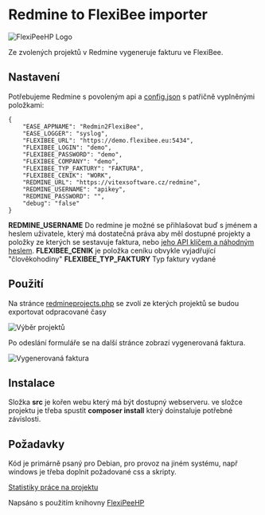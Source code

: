 Redmine to FlexiBee importer
============================

![FlexiPeeHP Logo](https://github.com/VitexSoftware/Redmine2FlexiBee/raw/master/project-logo.png "Project Logo")

Ze zvolených projektů v Redmine vygeneruje fakturu ve FlexiBee.

Nastavení
---------

Potřebujeme Redmine s povoleným api a [config.json](config.json) s patřičně vyplněnými položkami:

```
{
    "EASE_APPNAME": "Redmin2FlexiBee",
    "EASE_LOGGER": "syslog",
    "FLEXIBEE_URL": "https://demo.flexibee.eu:5434",
    "FLEXIBEE_LOGIN": "demo",
    "FLEXIBEE_PASSWORD": "demo",
    "FLEXIBEE_COMPANY": "demo",
    "FLEXIBEE_TYP_FAKTURY": "FAKTURA",
    "FLEXIBEE_CENIK": "WORK",
    "REDMINE_URL": "https://vitexsoftware.cz/redmine",
    "REDMINE_USERNAME": "apikey",
    "REDMINE_PASSWORD": "",
    "debug": "false"
}
```

**REDMINE_USERNAME**     Do redmine je možné se přihlašovat buď s jménem a heslem uživatele, který má dostatečná práva aby měl dostupné projekty a položky ze kterých se sestavuje faktura, nebo [jeho API klíčem a náhodným heslem](http://www.redmine.org/projects/redmine/wiki/Rest_api#Authentication).
**FLEXIBEE_CENIK**       je položka ceníku obvykle vyjadřující "člověkohodiny"
**FLEXIBEE_TYP_FAKTURY** Typ faktury vydané 

Použití
-------

Na stránce [redmineprojects.php](redmineprojects.php) se zvolí ze kterých projektů se budou exportovat odpracované časy

![Výběr projektů](https://github.com/VitexSoftware/Redmine2FlexiBee/raw/master/vyber-projektu.png "Volba projektů")

Po odeslání formuláře se na další stránce zobrazí vygenerovaná faktura.

![Vygenerovaná faktura](https://github.com/VitexSoftware/Redmine2FlexiBee/raw/master/hotovo.png "Výsledná faktura")

Instalace
---------

Složka **src** je kořen webu který má být dostupný webserveru. 
ve složce projektu je třeba spustit **composer install** který doinstaluje potřebné závislosti.


Požadavky
---------

Kód je primárně psaný pro Debian, pro provoz na jiném systému, např windows je třeba doplnit požadované css a skripty.

[Statistiky práce na projektu](https://wakatime.com/@5abba9ca-813e-43ac-9b5f-b1cfdf3dc1c7/projects/zgctsnwibv)

Napsáno s použitím knihovny [FlexiPeeHP](https://github.com/Spoje-NET/FlexiPeeHP)

